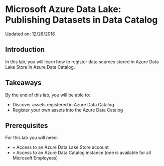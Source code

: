# Microsoft Azure Data Lake: Publishing Datasets in Data Catalog
Updated on: 12/26/2016
## Introduction
In this lab, you will learn how to register data sources stored in Azure Data Lake Store in Azure Data Catalog.
## Takeaways
By the end of this lab, you will be able to:
* Discover assets registered in Azure Data Catalog
* Register your own assets into the Azure Data Catalog
## Prerequisites
For this lab you will need:
* •	Access to an Azure Data Lake Store account
* •	Access to an Azure Data Catalog instance (one is available for all Microsoft Employees)
